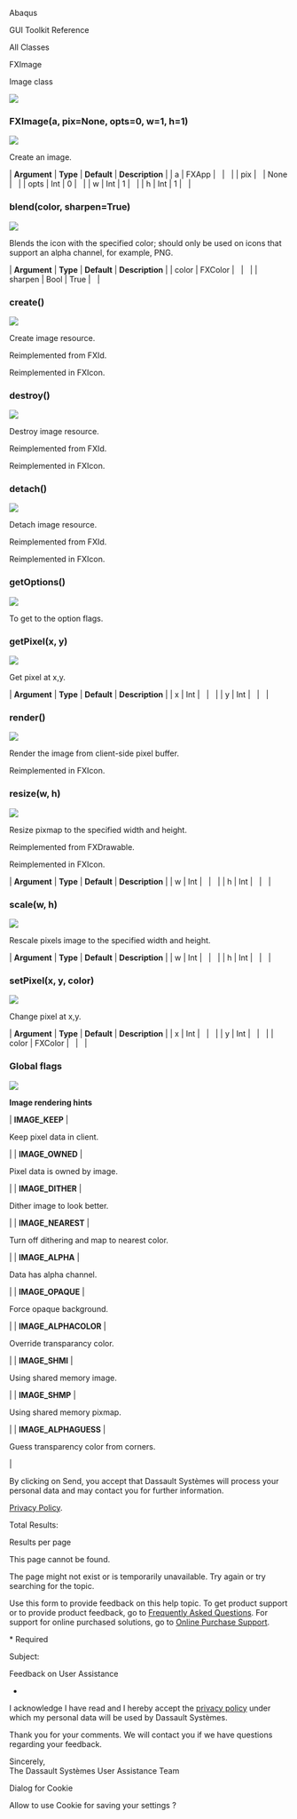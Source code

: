 Abaqus

GUI Toolkit Reference

All Classes

FXImage

Image class

![](https://help.3ds.com/2023/English/DSSIMULIA_Established/SIMACAERefImages/gui-fximage.png)

### FXImage(a, pix=None, opts=0, w=1, h=1)  
![](https://help.3ds.com/2023/English/DSSIMULIA_Established/IconsReference/butix_top_wline.png)

Create an image.

| **Argument** | **Type** | **Default** | **Description** |
| a | FXApp |   |   |
| pix |   | None |   |
| opts | Int | 0 |   |
| w | Int | 1 |   |
| h | Int | 1 |   |

### blend(color, sharpen=True)  
![](https://help.3ds.com/2023/English/DSSIMULIA_Established/IconsReference/butix_top_wline.png)

Blends the icon with the specified color; should only be used on icons that support an alpha channel, for example, PNG.

| **Argument** | **Type** | **Default** | **Description** |
| color | FXColor |   |   |
| sharpen | Bool | True |   |

### create()  
![](https://help.3ds.com/2023/English/DSSIMULIA_Established/IconsReference/butix_top_wline.png)

Create image resource.

Reimplemented from FXId.

Reimplemented in FXIcon.

### destroy()  
![](https://help.3ds.com/2023/English/DSSIMULIA_Established/IconsReference/butix_top_wline.png)

Destroy image resource.

Reimplemented from FXId.

Reimplemented in FXIcon.

### detach()  
![](https://help.3ds.com/2023/English/DSSIMULIA_Established/IconsReference/butix_top_wline.png)

Detach image resource.

Reimplemented from FXId.

Reimplemented in FXIcon.

### getOptions()  
![](https://help.3ds.com/2023/English/DSSIMULIA_Established/IconsReference/butix_top_wline.png)

To get to the option flags.

### getPixel(x, y)  
![](https://help.3ds.com/2023/English/DSSIMULIA_Established/IconsReference/butix_top_wline.png)

Get pixel at x,y.

| **Argument** | **Type** | **Default** | **Description** |
| x | Int |   |   |
| y | Int |   |   |

### render()  
![](https://help.3ds.com/2023/English/DSSIMULIA_Established/IconsReference/butix_top_wline.png)

Render the image from client-side pixel buffer.

Reimplemented in FXIcon.

### resize(w, h)  
![](https://help.3ds.com/2023/English/DSSIMULIA_Established/IconsReference/butix_top_wline.png)

Resize pixmap to the specified width and height.

Reimplemented from FXDrawable.

Reimplemented in FXIcon.

| **Argument** | **Type** | **Default** | **Description** |
| w | Int |   |   |
| h | Int |   |   |

### scale(w, h)  
![](https://help.3ds.com/2023/English/DSSIMULIA_Established/IconsReference/butix_top_wline.png)

Rescale pixels image to the specified width and height.

| **Argument** | **Type** | **Default** | **Description** |
| w | Int |   |   |
| h | Int |   |   |

### setPixel(x, y, color)  
![](https://help.3ds.com/2023/English/DSSIMULIA_Established/IconsReference/butix_top_wline.png)

Change pixel at x,y.

| **Argument** | **Type** | **Default** | **Description** |
| x | Int |   |   |
| y | Int |   |   |
| color | FXColor |   |   |

### Global flags  
![](https://help.3ds.com/2023/English/DSSIMULIA_Established/IconsReference/butix_top_wline.png)


**Image rendering hints**

| **IMAGE_KEEP** | 

Keep pixel data in client.

 |
| **IMAGE_OWNED** | 

Pixel data is owned by image.

 |
| **IMAGE_DITHER** | 

Dither image to look better.

 |
| **IMAGE_NEAREST** | 

Turn off dithering and map to nearest color.

 |
| **IMAGE_ALPHA** | 

Data has alpha channel.

 |
| **IMAGE_OPAQUE** | 

Force opaque background.

 |
| **IMAGE_ALPHACOLOR** | 

Override transparancy color.

 |
| **IMAGE_SHMI** | 

Using shared memory image.

 |
| **IMAGE_SHMP** | 

Using shared memory pixmap.

 |
| **IMAGE_ALPHAGUESS** | 

Guess transparency color from corners.

 |

By clicking on Send, you accept that Dassault Systèmes will process your personal data and may contact you for further information.

[Privacy Policy](https://www.3ds.com/privacy-policy).

Total Results:

Results per page

This page cannot be found.

The page might not exist or is temporarily unavailable. Try again or try searching for the topic.

Use this form to provide feedback on this help topic. To get product support or to provide product feedback, go to [Frequently Asked Questions](https://3ds.one/PO). For support for online purchased solutions, go to [Online Purchase Support](https://3ds.one/Q8).

\* Required

Subject:

Feedback on User Assistance

*

I acknowledge I have read and I hereby accept the [privacy policy](https://www.3ds.com/privacy-policy) under which my personal data will be used by Dassault Systèmes.

Thank you for your comments. We will contact you if we have questions regarding your feedback.

Sincerely,  
The Dassault Systèmes User Assistance Team

Dialog for Cookie

Allow to use Cookie for saving your settings ?